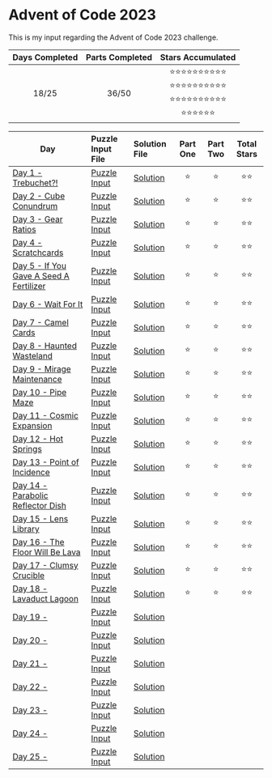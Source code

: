 # Advent of Code 2023
This is my input regarding the Advent of Code 2023 challenge.

<!-- Mark done as :star: -->

| Days Completed | Parts Completed | Stars Accumulated |
| :------------: | :-------------: | :---------------: |
| 18/25          | 36/50           | :star::star::star::star::star::star::star::star::star::star:<br>:star::star::star::star::star::star::star::star::star::star:<br>:star::star::star::star::star::star::star::star::star::star:<br>:star::star::star::star::star::star: |

| Day                                               | Puzzle Input File         | Solution File           | Part One | Part Two | Total Stars   |
| ------------------------------------------------- | :------------------------ | :---------------------- | :------: | :------: | :-----------: |
| [Day 1 - Trebuchet?!][DAY_1]                      | [Puzzle Input][PUZZLE_1]  | [Solution][SOLUTION_1]  |  :star:  |  :star:  | :star::star:  |
| [Day 2 - Cube Conundrum][DAY_2]                   | [Puzzle Input][PUZZLE_2]  | [Solution][SOLUTION_2]  |  :star:  |  :star:  | :star::star:  |
| [Day 3 - Gear Ratios][DAY_3]                      | [Puzzle Input][PUZZLE_3]  | [Solution][SOLUTION_3]  |  :star:  |  :star:  | :star::star:  |
| [Day 4 - Scratchcards][DAY_4]                     | [Puzzle Input][PUZZLE_4]  | [Solution][SOLUTION_4]  |  :star:  |  :star:  | :star::star:  |
| [Day 5 - If You Gave A Seed A Fertilizer][DAY_5]  | [Puzzle Input][PUZZLE_5]  | [Solution][SOLUTION_5]  |  :star:  |  :star:  | :star::star:  |
| [Day 6 - Wait For It][DAY_6]                      | [Puzzle Input][PUZZLE_6]  | [Solution][SOLUTION_6]  |  :star:  |  :star:  | :star::star:  |
| [Day 7 - Camel Cards][DAY_7]                      | [Puzzle Input][PUZZLE_7]  | [Solution][SOLUTION_7]  |  :star:  |  :star:  | :star::star:  |
| [Day 8 - Haunted Wasteland][DAY_8]                | [Puzzle Input][PUZZLE_8]  | [Solution][SOLUTION_8]  |  :star:  |  :star:  | :star::star:  |
| [Day 9 - Mirage Maintenance][DAY_9]               | [Puzzle Input][PUZZLE_9]  | [Solution][SOLUTION_9]  |  :star:  |  :star:  | :star::star:  |
| [Day 10 - Pipe Maze][DAY_10]                      | [Puzzle Input][PUZZLE_10] | [Solution][SOLUTION_10] |  :star:  |  :star:  | :star::star:  |
| [Day 11 - Cosmic Expansion][DAY_11]               | [Puzzle Input][PUZZLE_11] | [Solution][SOLUTION_11] |  :star:  |  :star:  | :star::star:  |
| [Day 12 - Hot Springs][DAY_12]                    | [Puzzle Input][PUZZLE_12] | [Solution][SOLUTION_12] |  :star:  |  :star:  | :star::star:  |
| [Day 13 - Point of Incidence][DAY_13]             | [Puzzle Input][PUZZLE_13] | [Solution][SOLUTION_13] |  :star:  |  :star:  | :star::star:  |
| [Day 14 - Parabolic Reflector Dish][DAY_14]       | [Puzzle Input][PUZZLE_14] | [Solution][SOLUTION_14] |  :star:  |  :star:  | :star::star:  |
| [Day 15 - Lens Library][DAY_15]                   | [Puzzle Input][PUZZLE_15] | [Solution][SOLUTION_15] |  :star:  |  :star:  | :star::star:  |
| [Day 16 - The Floor Will Be Lava][DAY_16]         | [Puzzle Input][PUZZLE_16] | [Solution][SOLUTION_16] |  :star:  |  :star:  | :star::star:  |
| [Day 17 - Clumsy Crucible][DAY_17]                | [Puzzle Input][PUZZLE_17] | [Solution][SOLUTION_17] |  :star:  |  :star:  | :star::star:  |
| [Day 18 - Lavaduct Lagoon][DAY_18]                | [Puzzle Input][PUZZLE_18] | [Solution][SOLUTION_18] |  :star:  |  :star:  | :star::star:  |
| [Day 19 - ][DAY_19]                               | [Puzzle Input][PUZZLE_19] | [Solution][SOLUTION_19] |    |    |   |
| [Day 20 - ][DAY_20]                               | [Puzzle Input][PUZZLE_20] | [Solution][SOLUTION_20] |    |    |   |
| [Day 21 - ][DAY_21]                               | [Puzzle Input][PUZZLE_21] | [Solution][SOLUTION_21] |    |    |   |
| [Day 22 - ][DAY_22]                               | [Puzzle Input][PUZZLE_22] | [Solution][SOLUTION_22] |    |    |   |
| [Day 23 - ][DAY_23]                               | [Puzzle Input][PUZZLE_23] | [Solution][SOLUTION_23] |    |    |   |
| [Day 24 - ][DAY_24]                               | [Puzzle Input][PUZZLE_24] | [Solution][SOLUTION_24] |    |    |   |
| [Day 25 - ][DAY_25]                               | [Puzzle Input][PUZZLE_25] | [Solution][SOLUTION_25] |    |    |   |

<!-- Link to the days in Advent of Code -->
[DAY_1]:  https://adventofcode.com/2023/day/1
[DAY_2]:  https://adventofcode.com/2023/day/2
[DAY_3]:  https://adventofcode.com/2023/day/3
[DAY_4]:  https://adventofcode.com/2023/day/4
[DAY_5]:  https://adventofcode.com/2023/day/5
[DAY_6]:  https://adventofcode.com/2023/day/6
[DAY_7]:  https://adventofcode.com/2023/day/7
[DAY_8]:  https://adventofcode.com/2023/day/8
[DAY_9]:  https://adventofcode.com/2023/day/9
[DAY_10]: https://adventofcode.com/2023/day/10
[DAY_11]: https://adventofcode.com/2023/day/11
[DAY_12]: https://adventofcode.com/2023/day/12
[DAY_13]: https://adventofcode.com/2023/day/13
[DAY_14]: https://adventofcode.com/2023/day/14
[DAY_15]: https://adventofcode.com/2023/day/15
[DAY_16]: https://adventofcode.com/2023/day/16
[DAY_17]: https://adventofcode.com/2023/day/17
[DAY_18]: https://adventofcode.com/2023/day/18
[DAY_19]: https://adventofcode.com/2023/day/19
[DAY_20]: https://adventofcode.com/2023/day/20
[DAY_21]: https://adventofcode.com/2023/day/21
[DAY_22]: https://adventofcode.com/2023/day/22
[DAY_23]: https://adventofcode.com/2023/day/23
[DAY_24]: https://adventofcode.com/2023/day/24
[DAY_25]: https://adventofcode.com/2023/day/25

<!-- Link to the local Solution File -->
[SOLUTION_1]:  Day%201/Day%201%20-%20Trebuchet.py
[SOLUTION_2]:  Day%202/Day%202%20-%20Cube%20Conundrum.py
[SOLUTION_3]:  Day%203/Day%203%20-%20Gear%20Ratios.py
[SOLUTION_4]:  Day%204/Day%204%20-%20Scratchcards.py
[SOLUTION_5]:  Day%205/Day%205%20-%20If%20You%20Gave%20A%20Seed%20A%20Fertilizer.py
[SOLUTION_6]:  Day%206/Day%206%20-%20Wait%20For%20It.py
[SOLUTION_7]:  Day%207/Day%207%20-%20Camel%20Cards.py
[SOLUTION_8]:  Day%208/Day%208%20-%20Haunted%20Wasteland.py
[SOLUTION_9]:  Day%209/Day%209%20-%20Mirage%20Maintenance.py
[SOLUTION_10]: Day%2010/Day%2010%20-%20Pipe%20Maze.py
[SOLUTION_11]: Day%2011/Day%2011%20-%20Cosmic%20Expansion.py
[SOLUTION_12]: Day%2012/Day%2012%20-%20Hot%20Springs.py
[SOLUTION_13]: Day%2013/Day%2013%20-%20Point%20of%20Incidence.py
[SOLUTION_14]: Day%2014/Day%2014%20-%20Parabolic%20Reflector%20Dish.py
[SOLUTION_15]: Day%2015/Day%2015%20-%20Lens%20Library.py
[SOLUTION_16]: Day%2016/Day%2016%20-%20The%20Floor%20Will%20Be%20Lava.py
[SOLUTION_17]: Day%2017/Day%2017%20-%20Clumsy%20Crucible.py
[SOLUTION_18]: Day%2018/Day%2018%20-%20Lavaduct%20Lagoon.py
[SOLUTION_19]: Day%2019/Day%2019%20-%20
[SOLUTION_20]: Day%2020/Day%2020%20-%20
[SOLUTION_21]: Day%2022/Day%2021%20-%20
[SOLUTION_22]: Day%2022/Day%2022%20-%20
[SOLUTION_23]: Day%2023/Day%2023%20-%20
[SOLUTION_24]: Day%2024/Day%2024%20-%20
[SOLUTION_25]: Day%2025/Day%2025%20-%20

<!-- Link to the local Puzzle Input File -->
[PUZZLE_1]:  Day%201/Trebuchet.py
[PUZZLE_2]:  Day%202/Cube_Conundrum.py
[PUZZLE_3]:  Day%203/Gear_Ratios.py
[PUZZLE_4]:  Day%204/Scratchcards.py
[PUZZLE_5]:  Day%205/If_You_Gave_A_Seed_A_Fertilizer.py
[PUZZLE_6]:  Day%206/Wait_For_It.py
[PUZZLE_7]:  Day%207/Camel_Cards.py
[PUZZLE_8]:  Day%208/Haunted_Wasteland.py
[PUZZLE_9]:  Day%209/Mirage_Maintenance.py
[PUZZLE_10]: Day%2010/Pipe_Maze.py
[PUZZLE_11]: Day%2011/Cosmic_Expansion.py
[PUZZLE_12]: Day%2012/Hot_Springs.py
[PUZZLE_13]: Day%2013/Point_of_Incidence.py
[PUZZLE_14]: Day%2014/Parabolic_Reflector_Dish.py
[PUZZLE_15]: Day%2015/Lens_Library.py
[PUZZLE_16]: Day%2016/The_Floor_Will_Be_Lava.py
[PUZZLE_17]: Day%2017/Clumsy_Crucible.py
[PUZZLE_18]: Day%2018/Lavaduct_Lagoon.py
[PUZZLE_19]: Day%2019/
[PUZZLE_20]: Day%2020/
[PUZZLE_21]: Day%2021/
[PUZZLE_22]: Day%2022/
[PUZZLE_23]: Day%2023/
[PUZZLE_24]: Day%2024/
[PUZZLE_25]: Day%2025/

